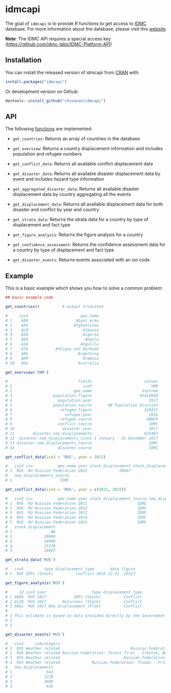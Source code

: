 # idmcapi

The goal of `idmcapi` is to provide R functions to get access to
[IDMC](http://www.internal-displacement.org/) database. For more information
about the database, please visit this
[website](http://www.internal-displacement.org/database)

**Note**: The IDMC API requires a special access key
(https://github.com/idmc-labs/IDMC-Platform-API)

## Installation

You can install the released version of idmcapi from
[CRAN](https://CRAN.R-project.org) with:

``` r
install.packages("idmcapi")
```

Or development version on Github:

``` r
devtools::install_github("chuvanan/idmcapi")
```

## API

The following
[functions](https://github.com/idmc-labs/IDMC-Platform-API/wiki/Endpoints) are
implemented:

* `get_countries`: Returns an array of countries in the database

* `get_overview`: Returns a country displacement information and includes
  population and refugee numbers

* `get_conflict_data`: Returns all available conflict displacement data

* `get_disaster_data`: Returns all available disaster displacement data by event
  and includes hazard type information

* `get_aggregated_disaster_data`: Returns all available disaster displacement
  data by country aggregating all the events

* `get_displacement_data`: Returns all available displacement data for both
  disaster and conflict by year and country

* `get_strata_data`: Returns the strata data for a country by type of
  displacement and fact type

* `get_figure_analysis`: Returns the figure analysis for a country

* `get_confidence_assessment`: Returns the confidence assessment data for a
  country by type of displacement and fact type

* `get_disaster_events`: Returns events associated with an iso code

## Example

This is a basic example which shows you how to solve a common problem:

``` r
## basic example code

get_countries()          # output truncated

#     iso3                       geo_name
# 1    AB9                     Abyei Area
# 2    AFG                    Afghanistan
# 3    ALB                        Albania
# 4    DZA                        Algeria
# 5    AGO                         Angola
# 6    AIA                       Anguilla
# 7    ATG            Antigua and Barbuda
# 8    ARG                      Argentina
# 9    ARM                        Armenia
# 10   AUS                      Australia
```

``` r
get_overview('VNM')

#                               fields                       values
# 1                               iso3                          VNM
# 2                           geo_name                      Vietnam
# 3                  population.figure                     95414640
# 4                    population.year                         2017
# 5                  population.source       UN Population Division
# 6                     refugee.figure                       329331
# 7                       refugee.year                         2016
# 8                     refugee.source                        UNHCR
# 9                    conflict.source                         IDMC
# 10                     disaster.year                         2017
# 11        disaster.new_displacements                       633463
# 12  disaster.new_displacements_since 1 January - 31 December 2017
# 13 disaster.new_displacements_source                         IDMC
# 14                   disaster.source                         IDMC
```

``` r
get_conflict_data(iso3 = 'RUS', year = 2015)

#   iso3 iso           geo_name year stock_displacement stock_displacement_source new_displacements
# 1  RUS  RU Russian Federation 2015              26607                      IDMC                 0
#   new_displacements_source
# 1                     IDMC

get_conflict_data(iso3 = 'RUS', year = c(2011, 2015))

#   iso3 iso           geo_name year stock_displacement_source new_displacements new_displacements_source
# 1  RUS  RU Russian Federation 2011                      IDMC                 0                     IDMC
# 2  RUS  RU Russian Federation 2012                      IDMC                 0                     IDMC
# 3  RUS  RU Russian Federation 2013                      IDMC                 0                     IDMC
# 4  RUS  RU Russian Federation 2014                      IDMC                 0                     IDMC
# 5  RUS  RU Russian Federation 2015                      IDMC                 0                     IDMC
#   stock_displacement
# 1                 NA
# 2              29000
# 3              34900
# 4              25378
# 5              26607
```

``` r
get_strata_data('RUS')

#   iso3         type displacement_type       date figure
# 1  RUS IDPs (Stock)          Conflict 2016-12-31  19327
```

``` r
get_figure_analysis('RUS')

#     id iso3 year                    type displacement_type
# 1 6004  RUS 2017            IDPs (Stock)          Conflict
# 2 6118  RUS 2017       Returnees (Stock)          Conflict
# 3 6061  RUS 2017 New Displacement (Flow)          Conflict
#                                                                                                                                                                                                                                                     public_figure_analysis
# 1 This estimate is based on data provided directly by the Government of the Federation of Russia on 2016. Due to the very protracted nature of this caseload, humanitarian organizations are not actively tracking internal forced displacement in the Russian Federation.
# 2                                                                                                                                                                                                                              There were no new returns reported in 2017.
# 3                                                                                                                                                                                                                          There was no new displacement reported in 2017.
```

``` r
get_disaster_events('RUS')

#   iso3     subcategory                                                                           name       date
# 1  RUS Weather related                               Russian Federation: floods - Tyumen - 10/05/2017 2017-05-10
# 2  RUS Weather related Russian Federation: forest fires - Irkutsk; Buryatia; Krasnoyarsk - 28/04/2017 2017-04-28
# 3  RUS Weather related                            Russian Federation: floods - Stavropol - 24/05/2017 2017-05-24
# 4  RUS Weather related              Russian Federation: floods - Primorskye; Khabarkovsk - 07/08/2017 2017-08-07
#   new_displacements
# 1               643
# 2              1220
# 3              3600
# 4               436
```
